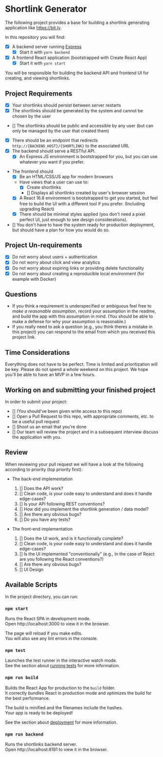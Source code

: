 # Shortlink Generator

The following project provides a base for building a shortlink generating
application like https://bit.ly.

In this repository you will find:

- [x] A backend server running [Express](https://expressjs.com/)
  - [x] Start it with `yarn backend`
- [x] A frontend React application (bootstrapped with Create React App)
  - [x] Start it with `yarn start`

You will be responsible for building the backend API and frontend UI for creating,
and viewing shortlinks.

## Project Requirements

- [x] Your shortlinks should persist between server restarts
- [x] The shortlinks should be generated by the system and cannot be chosen by the user
- [] The shortlinks should be public and accessible by any user (but can only be managed by the user that created them)
- [x] There should be an endpoint that redirects `http://{BACKEND_HOST}/{SHORTLINK}` to the associated URL
- [x] The backend should serve a RESTful API.
  - [x] An Express JS environment is bootstrapped for you, but you can use whatever you want if you prefer.
- The frontend should
  - [x] Be an HTML/CSS/JS app for modern browsers
  - Have views that a user can use to:
    - [x] Create shortlinks
    - [] Displays all shortlinks created by user's browser session
  - [x] A React 16.8 environment is bootstrapped to get you started, but feel free to build the UI with a different tool if you prefer. (Including upgrading React)
  - [x] There should be minimal styles applied (you don't need a pixel perfect UI, just enough to see design considerations).
- [] You don't have to have the system ready for production deployment, but should have a plan for how you would do so.

## Project Un-requirements

- [x] Do not worry about users + authentication
- [x] Do not worry about click and view analytics
- [x] Do not worry about expiring links or providing delete functionality
- [x] Do not worry about creating a reproducible local environment (for example with Docker)

## Questions

- If you think a requirement is underspecified or ambiguous feel free to _make a reasonable assumption_, record your assumption in the readme, and build the app with this assumption in mind. (You should be able to make a defense for why your assumption is reasonable.)
- If you really need to ask a question (e.g., you think theres a mistake in this project) you can respond to the email from which you received this project link.

## Time Considerations

Everything does not have to be perfect. Time is limited and prioritization will be key.
Please do not spend a whole weekend on this project. We hope you'll be able to have an MVP in a few hours.

## Working on and submitting your finished project

In order to submit your project:

- [] (You should've been given write access to this repo)
- [] Open a Pull Request to this repo, with appropriate comments, etc. to be a useful pull request
- [] Shoot us an email that you're done
- [] Our team will review the project and in a subsequent interview discuss the application with you.

## Review

When reviewing your pull request we will have a look at the following according to priority (top priority first):

- The back-end implementation
   1. [] Does the API work?
   1. [] Clean code, is your code easy to understand and does it handle edge-cases?
   1. [] Is your API following REST conventions?
   1. [] How did you implement the shortlink generation / data model?
   1. [] Are there any obvious bugs?
   1. [] Do you have any tests?

- The front-end implementation
   1. [] Does the UI work, and is it functionally complete?
   1. [] Clean code, is your code easy to understand and does it handle edge-cases?
   1. [] Is the UI implemented "conventionally" (e.g., In the case of React are you following the React conventions?)
   1. [] Are there any obvious bugs?
   1. [] UI Design


## Available Scripts

In the project directory, you can run:

### `npm start`

Runs the React SPA in development mode.<br>
Open http://localhost:3000 to view it in the browser.

The page will reload if you make edits.<br>
You will also see any lint errors in the console.

### `npm test`

Launches the test runner in the interactive watch mode.<br>
See the section about [running tests](https://facebook.github.io/create-react-app/docs/running-tests) for more information.

### `npm run build`

Builds the React App for production to the `build` folder.<br>
It correctly bundles React in production mode and optimizes the build for the best performance.

The build is minified and the filenames include the hashes.<br>
Your app is ready to be deployed!

See the section about [deployment](https://facebook.github.io/create-react-app/docs/deployment) for more information.

### `npm run backend`

Runs the shortlinks backend server.<br/>
Open http://localhost:8181 to view it in the browser.
